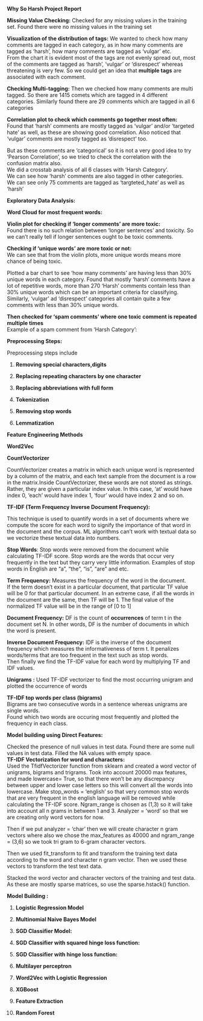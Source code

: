 **Why So Harsh Project Report**

 
**Missing Value Checking:**  Checked for any missing values in the training set. Found there were no missing values in the training set  


**Visualization of the distribution of tags:** We wanted to check how many comments are tagged in each category, as in how many comments are tagged as ‘harsh’, how many comments are tagged as ‘vulgar’ etc.  
From the chart it is evident most of the tags are not evenly spread out, most of the comments are tagged as ‘harsh’, ‘vulgar’ or ‘disrespect’ whereas threatening is very few. So we could get an idea that **multiple tags** are associated with each comment.

**Checking Multi-tagging:** Then we checked how many comments are multi tagged. So there are 1415 comets which are tagged in 4 different categories. Similarly found there are 29 comments which are tagged in all 6 categories


**Correlation plot to check which comments go together most often:**  
Found that ‘harsh’ comments are mostly tagged as ‘vulgar’ and/or ‘targeted hate’ as well, as these are showing good correlation. Also noticed that ‘vulgar’ comments are mostly tagged as ‘disrespect’ too.


But as these comments are ‘categorical’ so it is not a very good idea to try ‘Pearson Correlation’, so we tried to check the correlation with the confusion matrix also.  
We did a crosstab analysis of all 6 classes with ‘Harsh Category’.   
We can see how ‘harsh’ comments are also tagged in other categories.   
We can see only 75 comments are tagged as ‘targteted\_hate’ as well as ‘harsh’  

**Exploratory Data Analysis:**

**Word Cloud for most frequent words:**   

**Violin plot for checking if ‘longer comments’ are more toxic:**   
Found there is no such relation between ‘longer sentences’ and toxicity. So we can’t really tell if longer sentences ought to be toxic comments.  

**Checking if ‘unique words’ are more toxic or not:**  
We can see that from the violin plots, more unique words means more chance of being toxic.

Plotted a bar chart to see ‘how many comments’ are having less than 30% unique words in each category. Found that mostly ‘harsh’ comments have a lot of repetitive words, more than 270 ‘Harsh’ comments contain less than 30% unique words which can be an important criteria for classifying. Similarly, ‘vulgar’ ad ‘disrespect’ categories all contain quite a few comments with less than 30% unique words.  


**Then checked for ‘spam comments’ where one toxic comment is repeated multiple times**  
Example of a spam comment from ‘Harsh Category’:  


**Preprocessing Steps:**

Preprocessing steps include 

1) **Removing special characters,digits**

2) **Replacing repeating characters  by one character**

3) **Replacing abbreviations with full form**


4) **Tokenization**

5) **Removing stop words**

6) **Lemmatization**  

**Feature Engineering Methods**

**Word2Vec**   

**CountVectorizer**

CountVectorizer creates a matrix in which each unique word is represented by a column of the matrix, and each text sample from the document is a row in the matrix.Inside CountVectorizer, these words are not stored as strings. Rather, they are given a particular index value. In this case, ‘at’ would have index 0, ‘each’ would have index 1, ‘four’ would have index 2 and so on.

**TF-IDF (Term Frequency Inverse Document Frequency):**

This technique is used to quantify words in a set of documents where we compute the score for each word to signify the importance of that word in the document and the corpus. ML algorithms can’t work with textual data so we vectorize these textual data into numbers.

**Stop Words**: Stop words were removed from the document while calculating TF-IDF score. Stop words are the words that occur very frequently in the text but they carry very little information. Examples of stop words in English are “a”, “the”, “is”, “are” and etc. 

**Term Frequency:** Measures the frequency of the word in the document.  
If the term doesn’t exist in a particular document, that particular TF value will be 0 for that particular document. In an extreme case, if all the words in the document are the same, then TF will be 1\. The final value of the normalized TF value will be in the range of \[0 to 1\]

**Document Frequency:** DF is the count of **occurrences** of term t in the document set N. In other words, DF is the number of documents in which the word is present. 

**Inverse Document Frequency:**  IDF is the inverse of the document frequency which measures the informativeness of term t. It penalizes words/terms that are too frequent in the text such as stop words.   
Then finally we find the TF-IDF value for each word by multiplying TF and IDF values.

**Unigrams :** Used TF-IDF vectorizer to find the most occurring unigram and plotted the occurrence of words  



**TF-IDF top words per class (bigrams)**  
Bigrams are two consecutive words in a sentence whereas unigrams are single words.  
Found which two words are occuring most frequently and plotted the frequency in each class.  

**Model building using Direct Features:** 

Checked the presence of null values in test data. Found there are some null values in test data. Filled the NA values with empty space.  
**TF-IDF Vectorization for word and characters:**  
Used the TfidfVectorizer function from sklearn and created a word vector of unigrams, bigrams and trigrams. Took into account 20000 max features, and made lowercase= True, so that there won’t be any discrepancy between upper and lower case letters so this will convert all the words into lowercase. Make stop\_words \= ‘english’ so that very common stop words that are very frequent in the english language will be removed while calculating the TF-IDF score. Ngram\_range is chosen as (1,3) so it will take into account all n grams in between 1 and 3\. Analyzer \= ‘word’ so that we are creating only word vectors for now. 

Then if we put analyzer \= ‘char’ then we will create character n gram vectors where also we chose the max\_features as 40000 and ngram\_range \= (3,6) so we took tri gram to 6-gram character vectors.

Then we used fit\_transform to fit and transform the training text data according to the word and character n gram vector. Then we used these vectors to transform the test text data.  

Stacked the word vector and character vectors of the training and test data. As these are mostly sparse matrices, so use the sparse.hstack() function. 

**Model Building :**

1) **Logistic Regression Model**

2) **Multinomial Naive Bayes Model**  
 
3) **SGD Classifier Model:**  
   
4) **SGD Classifier with squared hinge loss function:**  

5) **SGD Classifier with  hinge loss function:**

6) **Multilayer perceptron**

7) **Word2Vec with Logistic Regression**

8) **XGBoost** 

9) **Feature Extraction**
10) **Random Forest**


